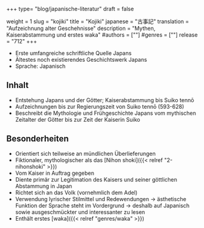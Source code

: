 +++
type= "blog/japanische-literatur"
draft = false

weight = 1
slug = "kojiki"
title = "Kojiki"
japanese = "古事記"
translation = "Aufzeichnung alter Geschehnisse"
description = "Mythen, Kaiserabstammung und erstes waka"
#authors = [""]
#genres = [""]
release = "712"
+++

- Erste umfangreiche schriftliche Quelle Japans
- Ältestes noch existierendes Geschichtswerk Japans
- Sprache: Japanisch

## Inhalt

- Entstehung Japans und der Götter; Kaiserabstammung bis Suiko tennō  
- Aufzeichnungen bis zur Regierungszeit von Suiko tennō (593-628)
- Beschreibt die Mythologie und Frühgeschichte Japans vom mythischen Zeitalter der Götter bis zur Zeit der Kaiserin Suiko

## Besonderheiten

- Orientiert sich teilweise an mündlichen Überlieferungen
- Fiktionaler, mythologischer als das [Nihon shoki]({{< relref "2-nihonshoki" >}})
- Vom Kaiser in Auftrag gegeben
- Diente primär zur Legitimation des Kaisers und seiner göttlichen Abstammung in Japan
- Richtet sich an das Volk (vornehmlich dem Adel)
- Verwendung lyrischer Stilmittel und Redewendungen
  -> ästhetische Funktion der Sprache steht im Vordergrund
  -> deshalb auf Japanisch sowie ausgeschmückter und interessanter zu lesen
- Enthält erstes [waka]({{< relref "genres/waka" >}})
